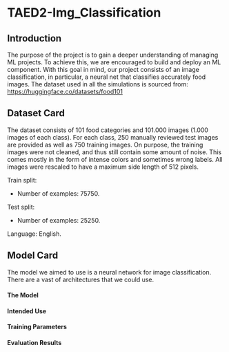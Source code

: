 # TAED2-Img_Classification

## Introduction
The purpose of the project is to gain a deeper understanding of managing ML projects. To achieve this, we are encouraged to build and deploy an ML component. With this goal in mind, our project consists of an image classification, in particular, a neural net that classifies accurately food images. The dataset used in all the simulations is sourced from\: https://huggingface.co/datasets/food101


## Dataset Card

The dataset consists of 101 food categories and 101.000 images (1.000 images of each class). For each class, 250 manually reviewed test images are provided as well as 750 training images. On purpose, the training images were not cleaned, and thus still contain some amount of noise. This comes mostly in the form of intense colors and sometimes wrong labels. All images were rescaled to have a maximum side length of 512 pixels.

Train split:

- Number of examples: 75750.

Test split:

- Number of examples: 25250.

Language: English.



## Model Card
The model we aimed to use is a neural network for image classification. There are a vast of architectures that we could use. 

#### The Model

#### Intended Use

#### Training Parameters

#### Evaluation Results



